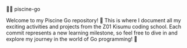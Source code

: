 🏊‍♀️ piscine-go

Welcome to my Piscine Go repository! 🌟 This is where I document all my exciting activities and projects from the Z01 Kisumu coding school. Each commit represents a new learning milestone, so feel free to dive in and explore my journey in the world of Go programming! 🚀